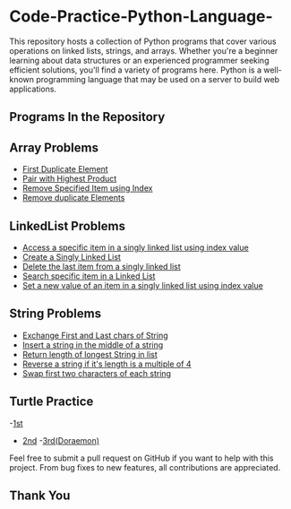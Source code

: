 # Code-Practice-Python-Language-
This repository hosts a collection of Python programs that cover various operations on linked lists, strings, and arrays. Whether you're a beginner learning about data structures or an experienced programmer seeking efficient solutions, you'll find a variety of programs here.
Python is a well-known programming language that may be used on a server to build web applications.

## Programs In the Repository
## Array Problems
 - [First Duplicate Element ](https://github.com/Amandeep246/Code-Practice-Python-Language-/blob/main/Array%20Problems/First%20Duplicate%20Element)
 - [Pair with Highest Product](https://github.com/Amandeep246/Code-Practice-Python-Language-/blob/main/Array%20Problems/Pair%20with%20Highest%20Product)
 - [Remove Specified Item using Index](https://github.com/Amandeep246/Code-Practice-Python-Language-/blob/main/Array%20Problems/Remove%20Specified%20Item%20using%20Index)
 - [Remove duplicate Elements](https://github.com/Amandeep246/Code-Practice-Python-Language-/blob/main/Array%20Problems/Remove%20duplicate%20Elements)
 ## LinkedList Problems
 -  [Access a specific item in a singly linked list using index value](https://github.com/Amandeep246/Code-Practice-Python-Language-/blob/main/Linked%20List/Access%20a%20specific%20item%20in%20a%20singly%20linked%20list%20using%20index%20value)
 - [Create a Singly Linked List](https://github.com/Amandeep246/Code-Practice-Python-Language-/blob/main/Linked%20List/Create%20a%20Singly%20Linked%20List)
 - [Delete the last item from a singly linked list](https://github.com/Amandeep246/Code-Practice-Python-Language-/blob/main/Linked%20List/Delete%20the%20last%20item%20from%20a%20singly%20linked%20list)
 - [Search specific item in a Linked List](https://github.com/Amandeep246/Code-Practice-Python-Language-/blob/main/Linked%20List/Search%20specific%20item%20in%20a%20Linked%20List)
 - [Set a new value of an item in a singly linked list using index value](https://github.com/Amandeep246/Code-Practice-Python-Language-/blob/main/Linked%20List/Set%20a%20new%20value%20of%20an%20item%20in%20a%20singly%20linked%20list%20using%20index%20value)
 ## String Problems
 - [Exchange First and Last chars of String](https://github.com/Amandeep246/Code-Practice-Python-Language-/blob/main/String%20Problems/Exchange%20First%20and%20Last%20chars%20of%20String)
 - [Insert a string in the middle of a string](https://github.com/Amandeep246/Code-Practice-Python-Language-/blob/main/String%20Problems/Insert%20a%20string%20in%20the%20middle%20of%20a%20string)
- [Return length of longest String in list](https://github.com/Amandeep246/Code-Practice-Python-Language-/blob/main/String%20Problems/Return%20length%20of%20longest%20String%20in%20list)
- [Reverse a string if it's length is a multiple of 4](https://github.com/Amandeep246/Code-Practice-Python-Language-/blob/main/String%20Problems/Reverse%20a%20string%20if%20it's%20length%20is%20a%20multiple%20of%204)
- [Swap first two characters of each string](https://github.com/Amandeep246/Code-Practice-Python-Language-/blob/main/String%20Problems/Swap%20first%20two%20characters%20of%20each%20string)
## Turtle Practice
-[1st](https://github.com/Amandeep246/Code-Practice-Python-Language-/blob/main/Turtle-Practice/1st)
- [2nd](https://github.com/Amandeep246/Code-Practice-Python-Language-/blob/main/Turtle-Practice/2nd)
-[3rd(Doraemon)](https://github.com/Amandeep246/Code-Practice-Python-Language-/blob/main/Turtle-Practice/3rd%20(Doraemon))

Feel free to submit a pull request on GitHub if you want to help with this project. From bug fixes to new features, all contributions are appreciated.

## Thank You
